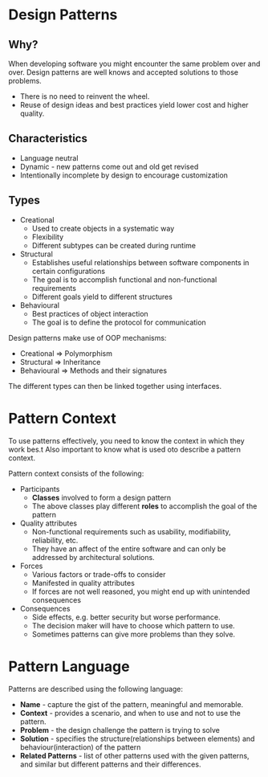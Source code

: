 # Design Patterns
## Why?
When developing software you might encounter the same problem over and over. Design patterns are well knows and 
accepted solutions to those problems. 
* There is no need to reinvent the wheel.
* Reuse of design ideas and best practices yield lower cost and higher quality.

## Characteristics 
* Language neutral
* Dynamic - new patterns come out and old get revised
* Intentionally incomplete by design to encourage customization

## Types
* Creational
  * Used to create objects in a systematic way
  * Flexibility
  * Different subtypes can be created during runtime
* Structural
  * Establishes useful relationships between software components in certain configurations
  * The goal is to accomplish functional and non-functional requirements
  * Different goals yield to different structures 
* Behavioural
  * Best practices of object interaction
  * The goal is to define the protocol for communication

Design patterns make use of OOP mechanisms:
* Creational => Polymorphism
* Structural => Inheritance
* Behavioural => Methods and their signatures

The different types can then be linked together using interfaces. 

# Pattern Context
To use patterns effectively, you need to know the context in which they work bes.t Also important to know what is 
used oto describe a pattern context. 

Pattern context consists of the following:
* Participants
  * **Classes** involved to form a design pattern
  * The above classes play different **roles** to accomplish the goal of the pattern
* Quality attributes
  * Non-functional requirements such as usability, modifiability, reliability, etc.
  * They have an affect of the entire software and can only be addressed by architectural solutions.
* Forces
  * Various factors or trade-offs to consider
  * Manifested in quality attributes
  * If forces are not well reasoned, you might end up with unintended consequences
* Consequences
  * Side effects, e.g. better security but worse performance.
  * The decision maker will have to choose which pattern to use.
  * Sometimes patterns can give more problems than they solve.

# Pattern Language
Patterns are described using the following language:

* **Name** - capture the gist of the pattern, meaningful and memorable.
* **Context** - provides a scenario, and when to use and not to use the pattern.
* **Problem** - the design challenge the pattern is trying to solve
* **Solution** - specifies the structure(relationships between elements) and behaviour(interaction) of the pattern
* **Related Patterns** - list of other patterns used with the given patterns, and similar but different patterns and 
  their differences.